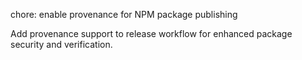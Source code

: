 ---
---

chore: enable provenance for NPM package publishing

Add provenance support to release workflow for enhanced package security and verification.